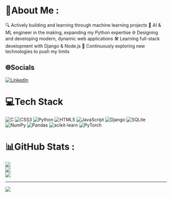 # 💫About Me :
🔍 Actively building and learning through machine learning projects
🤖 AI & ML engineer in the making, expanding my Python expertise
🌐 Designing and developing modern, dynamic web applications
🛠️ Learning full-stack development with Django & Node.js
🚀 Continuously exploring new technologies to push my limits

## 🌐Socials
[![LinkedIn](https://img.shields.io/badge/LinkedIn-%230077B5.svg?logo=linkedin&logoColor=white)](https://linkedin.com/in/siddharth-t-baba112aa) 

# 💻Tech Stack
![C](https://img.shields.io/badge/c-%2300599C.svg?style=for-the-badge&logo=c&logoColor=white) ![CSS3](https://img.shields.io/badge/css3-%231572B6.svg?style=for-the-badge&logo=css3&logoColor=white) ![Python](https://img.shields.io/badge/python-3670A0?style=for-the-badge&logo=python&logoColor=ffdd54) ![HTML5](https://img.shields.io/badge/html5-%23E34F26.svg?style=for-the-badge&logo=html5&logoColor=white) ![JavaScript](https://img.shields.io/badge/javascript-%23323330.svg?style=for-the-badge&logo=javascript&logoColor=%23F7DF1E) ![Django](https://img.shields.io/badge/django-%23092E20.svg?style=for-the-badge&logo=django&logoColor=white) ![SQLite](https://img.shields.io/badge/sqlite-%2307405e.svg?style=for-the-badge&logo=sqlite&logoColor=white) ![NumPy](https://img.shields.io/badge/numpy-%23013243.svg?style=for-the-badge&logo=numpy&logoColor=white) ![Pandas](https://img.shields.io/badge/pandas-%23150458.svg?style=for-the-badge&logo=pandas&logoColor=white) ![scikit-learn](https://img.shields.io/badge/scikit--learn-%23F7931E.svg?style=for-the-badge&logo=scikit-learn&logoColor=white) ![PyTorch](https://img.shields.io/badge/PyTorch-%23EE4C2C.svg?style=for-the-badge&logo=PyTorch&logoColor=white)
# 📊GitHub Stats :
![](https://github-readme-stats.vercel.app/api?username=Drackko&theme=nord&hide_border=true&include_all_commits=false&count_private=false)<br/>
![](https://github-readme-streak-stats.herokuapp.com/?user=Drackko&theme=nord&hide_border=true)<br/>
![](https://github-readme-stats.vercel.app/api/top-langs/?username=Drackko&theme=nord&hide_border=true&include_all_commits=false&count_private=false&layout=compact)

---
[![](https://visitcount.itsvg.in/api?id=Drackko&icon=4&color=1)](https://visitcount.itsvg.in)
